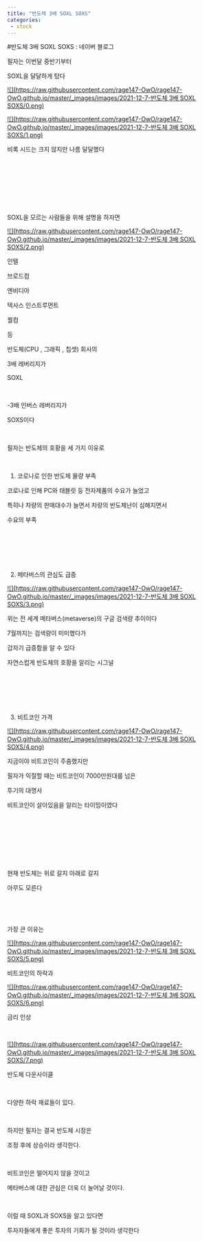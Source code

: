 ```yaml
---
title: "반도체 3배 SOXL SOXS"
categories:
 - stock
---
```

#반도체 3배 SOXL SOXS : 네이버 블로그








필자는 이번달 중반기부터

SOXL을 달달하게 탔다





 



[![](https://raw.githubusercontent.com/rage147-OwO/rage147-OwO.github.io/master/_images/images/2021-12-7-반도체 3배 SOXL SOXS/0.png)](#)








[![](https://raw.githubusercontent.com/rage147-OwO/rage147-OwO.github.io/master/_images/images/2021-12-7-반도체 3배 SOXL SOXS/1.png)](#)








비록 시드는 크지 않지만 나름 달달했다

​

​

​

​

SOXL을 모르는 사람들을 위해 설명을 하자면





 



[![](https://raw.githubusercontent.com/rage147-OwO/rage147-OwO.github.io/master/_images/images/2021-12-7-반도체 3배 SOXL SOXS/2.png)](#)








인텔

브로드컴

엔비디아

텍사스 인스트루먼트

퀄컴

등 

반도체(CPU , 그래픽 , 칩셋) 회사의

3배 레버리지가

SOXL

​

-3배 인버스 레버리지가

SOXS이다

​

필자는 반도체의 호황을 세 가지 이유로 

​

1. 코로나로 인한 반도체 물량 부족

코로나로 인해 PC와 태블릿 등 전자제품의 수요가 늘었고

특히나 차량의 판매대수가 늘면서 차량의 반도체난이 심해지면서

수요의 부족

​

​

​

2. 메타버스의 관심도 급증





 



[![](https://raw.githubusercontent.com/rage147-OwO/rage147-OwO.github.io/master/_images/images/2021-12-7-반도체 3배 SOXL SOXS/3.png)](#)








위는 전 세계 메타버스(metaverse)의 구글 검색량 추이이다

7월까지는 검색량이 미미했다가

갑자기 급증함을 알 수 있다

자연스럽게 반도체의 호황을 알리는 시그널

​

​

​

3. 비트코인 가격





 



[![](https://raw.githubusercontent.com/rage147-OwO/rage147-OwO.github.io/master/_images/images/2021-12-7-반도체 3배 SOXL SOXS/4.png)](#)








지금이야 비트코인이 주춤했지만

필자가 익절할 때는 비트코인이 7000만원대를 넘은 

투기의 대명사

비트코인이 살아있음을 알리는 타이밍이였다

​

​

​

​

현재 반도체는 위로 갈지 아래로 갈지

아무도 모른다

​

​

가장 큰 이유는





 



[![](https://raw.githubusercontent.com/rage147-OwO/rage147-OwO.github.io/master/_images/images/2021-12-7-반도체 3배 SOXL SOXS/5.png)](#)








비트코인의 하락과





 



[![](https://raw.githubusercontent.com/rage147-OwO/rage147-OwO.github.io/master/_images/images/2021-12-7-반도체 3배 SOXL SOXS/6.png)](#)








금리 인상

​





 



[![](https://raw.githubusercontent.com/rage147-OwO/rage147-OwO.github.io/master/_images/images/2021-12-7-반도체 3배 SOXL SOXS/7.png)](#)








반도체 다운사이클 

​

다양한 하락 재료들이 있다.

​

하지만 필자는 결국 반도체 시장은

조정 후에 상승이라 생각한다.

​

비트코인은 떨어지지 않을 것이고

메타버스에 대한 관심은 더욱 더 늘어날 것이다.

​

이럴 때 SOXL과 SOXS을 알고 있다면

투자자들에게 좋은 투자의 기회가 될 것이라 생각한다

​





 

